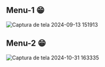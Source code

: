 ## Menu-1 😁

![Captura de tela 2024-09-13 151913](https://github.com/user-attachments/assets/f24da218-9d47-42aa-8115-7ffc0f18cb7c)

## Menu-2 😁
![Captura de tela 2024-10-31 163335](https://github.com/user-attachments/assets/201a5bfd-695c-4dcd-bfdb-4cde88bdda24)
